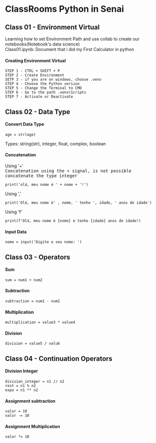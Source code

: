 # ClassRooms Python in Senai

## Class 01 - Environment Virtual

Learning how to set Environment Path and use collab to create our notebooks(Notebook's data science) <br>
Class01.ipynb: Document that i did my First Calculator in python

<h4>Creating Environment Virtual</h4>

    STEP 1 - CTRL + SHIFT + P 
    STEP 2 - Create Environment
    SETP 3 - if you are on windows, choose .venv
    STEP 4 - Choose the Python version
    STEP 5 - Change the Terminal to CMD
    STEP 6 - Go to the path .venv\Scripts
    STEP 7 - Activate or Deactivate


## Class 02 - Data Type
<h4>Convert Data Type</h4>

    age = str(age)

Types: string(str), integer, float, complex, boolean
<h4>Concatenation</h4>

Using '+'<br>
<kbd>Concatenation using the + signal, is not possible concatenate the type integer</kbd>

    print('olá, meu nome é ' + nome + '!')

Using ','

    print('Olá, meu nome é' , nome, ' tenho ', idade, ' anos de idade')

Using 'f'

    print(f'Olá, meu nome é {nome} e tenho {idade} anos de idade!)

<h4>Input Data</h4>

    nome = input('Digite o seu nome: ')

## Class 03 - Operators

<h4>Sum</h4>

    sum = num1 + num2

<h4>Subtraction</h4>

    subtraction = num1 - num2


<h4>Multiplication</h4>

    multiplication = value3 * value4

<h4>Division</h4>

    division = value5 / valu6


## Class 04 - Continuation Operators

<h4>Division Integer</h4>

    division_integer = n1 // n2
    rest = n1 % n2
    expo = n1 ** n2

<h4>Assignment subtraction</h4>

    valor = 10
    valor -= 10

<h4>Assignment Multiplication</h4>

    
    valor *= 10

